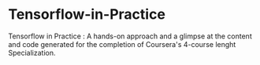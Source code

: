 # Tensorflow-in-Practice
Tensorflow in Practice : A hands-on approach and a glimpse at the content and code generated for the completion of Coursera's 4-course lenght Specialization. 
